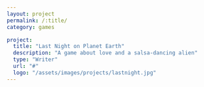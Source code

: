 ```yaml
---
layout: project
permalink: /:title/
category: games

project:
  title: "Last Night on Planet Earth"
  description: "A game about love and a salsa-dancing alien"
  type: "Writer"
  url: "#"
  logo: "/assets/images/projects/lastnight.jpg"
---
```

